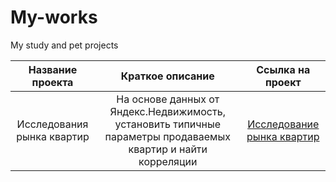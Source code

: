 # My-works
My study and pet projects


| Название проекта | Краткое описание | Ссылка на проект |
| :---------------------------: | :---------------------------: |:---------------------------:|
| Исследования рынка квартир | На основе данных от Яндекс.Недвижимость, установить типичные параметры продаваемых квартир и найти корреляции | [Исследование рынка квартир](https://github.com/AleksandrSitnik/My-works/tree/main/%D0%98%D1%81%D1%81%D0%BB%D0%B5%D0%B4%D0%BE%D0%B2%D0%B0%D0%BD%D0%B8%D0%B5%20%D1%80%D1%8B%D0%BD%D0%BA%D0%B0%20%D0%BA%D0%B2%D0%B0%D1%80%D1%82%D0%B8%D1%80) |
